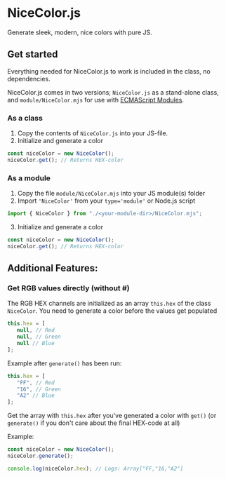 # NiceColor.js
Generate sleek, modern, nice colors with pure JS.

## Get started
Everything needed for NiceColor.js to work is included in the class, no dependencies.

NiceColor.js comes in two versions; `NiceColor.js` as a stand-alone class, and `module/NiceColor.mjs` for use with [ECMAScript Modules](https://tc39.es/ecma262/#sec-modules).

### As a class

1. Copy the contents of `NiceColor.js` into your JS-file.
2. Initialize and generate a color
```javascript
const niceColor = new NiceColor();
niceColor.get(); // Returns HEX-color
```

### As a module

1. Copy the file `module/NiceColor.mjs` into your JS module(s) folder
2. Import `'NiceColor'` from your `type='module'` or Node.js script
```javascript
import { NiceColor } from "./<your-module-dir>/NiceColor.mjs";
```
3. Initialize and generate a color
```javascript
const niceColor = new NiceColor();
niceColor.get(); // Returns HEX-color
```

## Additional Features:

### Get RGB values directly (without #)

The RGB HEX channels are initialized as an array `this.hex` of the class `NiceColor`. You need to generate a color before the values get populated
```javascript
this.hex = [
   null, // Red
   null, // Green
   null // Blue
];
```

Example after `generate()` has been run:
```javascript
this.hex = [
   "FF", // Red
   "16", // Green
   "A2" // Blue
];
```

Get the array with `this.hex` after you've generated a color with `get()` (or `generate()` if you don't care about the final HEX-code at all)

Example:
```javascript
const niceColor = new NiceColor();
niceColor.generate();

console.log(niceColor.hex); // Logs: Array["FF,"16,"A2"]
```